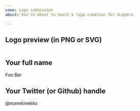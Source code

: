 ```yaml
---
name: Logo submission
about: You're about to sumit a logo creation for xLayers.

---
```


## Logo preview (in PNG or SVG)
<img src="" />

## Your full name
Foo Bar

## Your Twitter (or Github) handle
@manekinekko
